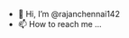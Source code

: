 - 👋 Hi, I’m @rajanchennai142
- 📫 How to reach me ...

<!---
rajanchennai142/rajanchennai142 is a ✨ special ✨ repository because its `README.md` (this file) appears on your GitHub profile.
You can click the Preview link to take a look at your changes.
--->
